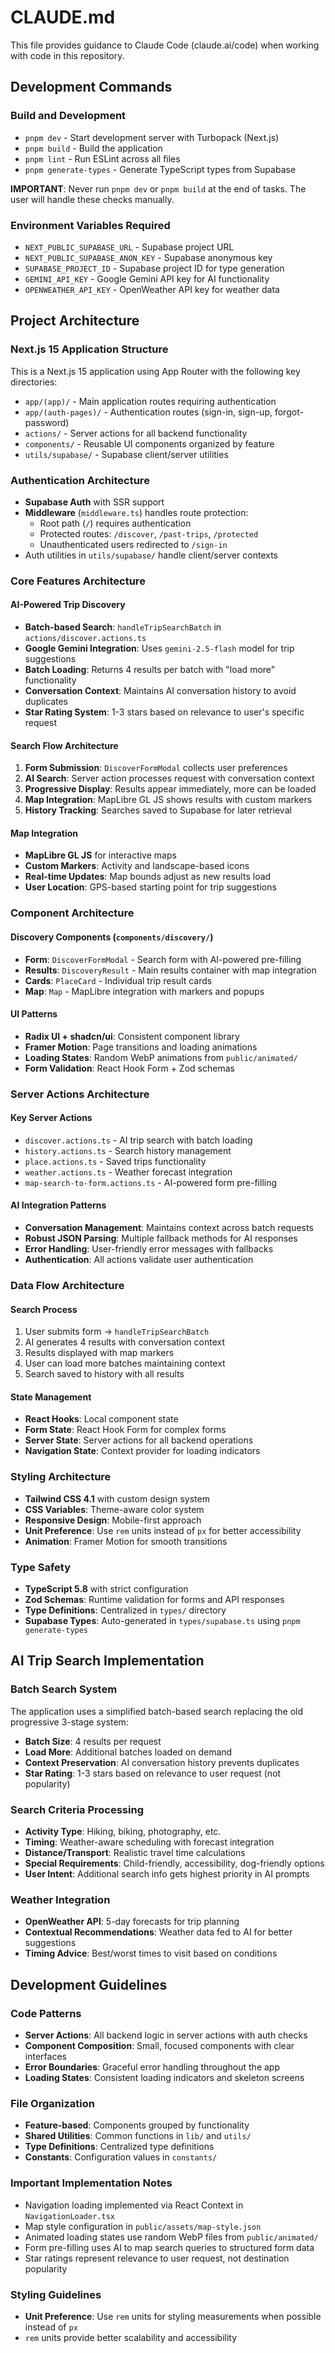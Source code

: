 # CLAUDE.md

This file provides guidance to Claude Code (claude.ai/code) when working with code in this repository.

## Development Commands

### Build and Development
- `pnpm dev` - Start development server with Turbopack (Next.js)
- `pnpm build` - Build the application
- `pnpm lint` - Run ESLint across all files
- `pnpm generate-types` - Generate TypeScript types from Supabase

**IMPORTANT**: Never run `pnpm dev` or `pnpm build` at the end of tasks. The user will handle these checks manually.

### Environment Variables Required
- `NEXT_PUBLIC_SUPABASE_URL` - Supabase project URL
- `NEXT_PUBLIC_SUPABASE_ANON_KEY` - Supabase anonymous key
- `SUPABASE_PROJECT_ID` - Supabase project ID for type generation
- `GEMINI_API_KEY` - Google Gemini API key for AI functionality
- `OPENWEATHER_API_KEY` - OpenWeather API key for weather data

## Project Architecture

### Next.js 15 Application Structure
This is a Next.js 15 application using App Router with the following key directories:
- `app/(app)/` - Main application routes requiring authentication
- `app/(auth-pages)/` - Authentication routes (sign-in, sign-up, forgot-password)
- `actions/` - Server actions for all backend functionality
- `components/` - Reusable UI components organized by feature
- `utils/supabase/` - Supabase client/server utilities

### Authentication Architecture
- **Supabase Auth** with SSR support
- **Middleware** (`middleware.ts`) handles route protection:
  - Root path (`/`) requires authentication
  - Protected routes: `/discover`, `/past-trips`, `/protected`
  - Unauthenticated users redirected to `/sign-in`
- Auth utilities in `utils/supabase/` handle client/server contexts

### Core Features Architecture

#### AI-Powered Trip Discovery
- **Batch-based Search**: `handleTripSearchBatch` in `actions/discover.actions.ts`
- **Google Gemini Integration**: Uses `gemini-2.5-flash` model for trip suggestions
- **Batch Loading**: Returns 4 results per batch with "load more" functionality
- **Conversation Context**: Maintains AI conversation history to avoid duplicates
- **Star Rating System**: 1-3 stars based on relevance to user's specific request

#### Search Flow Architecture
1. **Form Submission**: `DiscoverFormModal` collects user preferences
2. **AI Search**: Server action processes request with conversation context
3. **Progressive Display**: Results appear immediately, more can be loaded
4. **Map Integration**: MapLibre GL JS shows results with custom markers
5. **History Tracking**: Searches saved to Supabase for later retrieval

#### Map Integration
- **MapLibre GL JS** for interactive maps
- **Custom Markers**: Activity and landscape-based icons
- **Real-time Updates**: Map bounds adjust as new results load
- **User Location**: GPS-based starting point for trip suggestions

### Component Architecture

#### Discovery Components (`components/discovery/`)
- **Form**: `DiscoverFormModal` - Search form with AI-powered pre-filling
- **Results**: `DiscoveryResult` - Main results container with map integration
- **Cards**: `PlaceCard` - Individual trip result cards
- **Map**: `Map` - MapLibre integration with markers and popups

#### UI Patterns
- **Radix UI + shadcn/ui**: Consistent component library
- **Framer Motion**: Page transitions and loading animations
- **Loading States**: Random WebP animations from `public/animated/`
- **Form Validation**: React Hook Form + Zod schemas

### Server Actions Architecture

#### Key Server Actions
- `discover.actions.ts` - AI trip search with batch loading
- `history.actions.ts` - Search history management
- `place.actions.ts` - Saved trips functionality
- `weather.actions.ts` - Weather forecast integration
- `map-search-to-form.actions.ts` - AI-powered form pre-filling

#### AI Integration Patterns
- **Conversation Management**: Maintains context across batch requests
- **Robust JSON Parsing**: Multiple fallback methods for AI responses
- **Error Handling**: User-friendly error messages with fallbacks
- **Authentication**: All actions validate user authentication

### Data Flow Architecture

#### Search Process
1. User submits form → `handleTripSearchBatch`
2. AI generates 4 results with conversation context
3. Results displayed with map markers
4. User can load more batches maintaining context
5. Search saved to history with all results

#### State Management
- **React Hooks**: Local component state
- **Form State**: React Hook Form for complex forms
- **Server State**: Server actions for all backend operations
- **Navigation State**: Context provider for loading indicators

### Styling Architecture
- **Tailwind CSS 4.1** with custom design system
- **CSS Variables**: Theme-aware color system
- **Responsive Design**: Mobile-first approach
- **Unit Preference**: Use `rem` units instead of `px` for better accessibility
- **Animation**: Framer Motion for smooth transitions

### Type Safety
- **TypeScript 5.8** with strict configuration
- **Zod Schemas**: Runtime validation for forms and API responses
- **Type Definitions**: Centralized in `types/` directory
- **Supabase Types**: Auto-generated in `types/supabase.ts` using `pnpm generate-types`

## AI Trip Search Implementation

### Batch Search System
The application uses a simplified batch-based search replacing the old progressive 3-stage system:

- **Batch Size**: 4 results per request
- **Load More**: Additional batches loaded on demand
- **Context Preservation**: AI conversation history prevents duplicates
- **Star Rating**: 1-3 stars based on relevance to user request (not popularity)

### Search Criteria Processing
- **Activity Type**: Hiking, biking, photography, etc.
- **Timing**: Weather-aware scheduling with forecast integration
- **Distance/Transport**: Realistic travel time calculations
- **Special Requirements**: Child-friendly, accessibility, dog-friendly options
- **User Intent**: Additional search info gets highest priority in AI prompts

### Weather Integration
- **OpenWeather API**: 5-day forecasts for trip planning
- **Contextual Recommendations**: Weather data fed to AI for better suggestions
- **Timing Advice**: Best/worst times to visit based on conditions

## Development Guidelines

### Code Patterns
- **Server Actions**: All backend logic in server actions with auth checks
- **Component Composition**: Small, focused components with clear interfaces
- **Error Boundaries**: Graceful error handling throughout the app
- **Loading States**: Consistent loading indicators and skeleton screens

### File Organization
- **Feature-based**: Components grouped by functionality
- **Shared Utilities**: Common functions in `lib/` and `utils/`
- **Type Definitions**: Centralized type definitions
- **Constants**: Configuration values in `constants/`

### Important Implementation Notes
- Navigation loading implemented via React Context in `NavigationLoader.tsx`
- Map style configuration in `public/assets/map-style.json`
- Animated loading states use random WebP files from `public/animated/`
- Form pre-filling uses AI to map search queries to structured form data
- Star ratings represent relevance to user request, not destination popularity

### Styling Guidelines
- **Unit Preference**: Use `rem` units for styling measurements when possible instead of `px`
- `rem` units provide better scalability and accessibility
